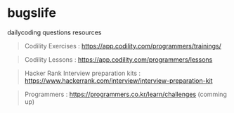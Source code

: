 # bugslife
dailycoding questions resources

> Codility Exercises : https://app.codility.com/programmers/trainings/

> Codility Lessons : https://app.codility.com/programmers/lessons

> Hacker Rank Interview preparation kits : https://www.hackerrank.com/interview/interview-preparation-kit

> Programmers : https://programmers.co.kr/learn/challenges (comming up)
